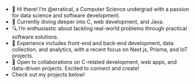 - 👋 Hi there! I’m @erratical, a Computer Science undergrad with a passion for data science and software development.
- 🌱 Currently diving deeper into C, web development, and Java.
- 🔍 I’m enthusiastic about tackling real-world problems through practical software solutions.
- 💼 Experience includes front-end and back-end development, data collection, and analytics, with a recent focus on Next.js, Prisma, and IoT projects.
- 💞️ Open to collaborations on C-related development, web apps, and data-driven projects. Excited to connect and create!
- Check out my projects below!


<!---
erratical/erratical is a ✨ special ✨ repository because its `README.md` (this file) appears on your GitHub profile.
You can click the Preview link to take a look at your changes.
--->
